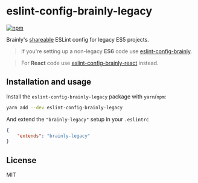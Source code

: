 # eslint-config-brainly-legacy
[![npm](https://img.shields.io/npm/v/eslint-config-brainly-legacy.svg)](https://www.npmjs.com/package/eslint-config-brainly-legacy)

Brainly's [shareable](https://eslint.org/docs/developer-guide/shareable-configs) ESLint config for legacy ES5 projects.

> If you're setting up a non-legacy **ES6** code use
[eslint-config-brainly](https://github.com/brainly/frontend-tools-configs/tree/master/packages/eslint-config-brainly).

> For **React** code use
[eslint-config-brainly-react](https://github.com/brainly/frontend-tools-configs/tree/master/packages/eslint-config-brainly-react)
instead.

## Installation and usage

Install the `eslint-config-brainly-legacy` package with `yarn`/`npm`:
```sh
yarn add --dev eslint-config-brainly-legacy
```

And extend the `"brainly-legacy"` setup in your `.eslintrc`
```json
{
    "extends": "brainly-legacy"
}
```

## License
MIT

